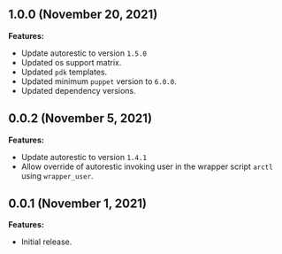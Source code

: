 ## 1.0.0 (November 20, 2021)

**Features:**

  - Update autorestic to version `1.5.0`
  - Updated os support matrix.
  - Updated `pdk` templates.
  - Updated minimum `puppet` version to `6.0.0`.
  - Updated dependency versions.

## 0.0.2 (November 5, 2021)

**Features:**

  - Update autorestic to version `1.4.1`
  - Allow override of autorestic invoking user in the wrapper script `arctl` using `wrapper_user`.

## 0.0.1 (November 1, 2021)

**Features:**

  - Initial release.

